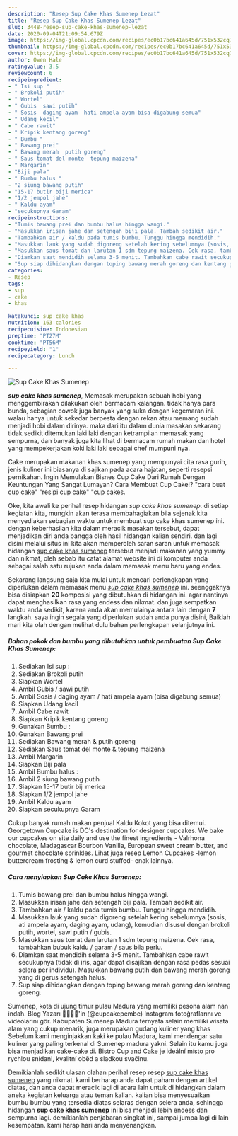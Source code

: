 ```yaml
---
description: "Resep Sup Cake Khas Sumenep Lezat"
title: "Resep Sup Cake Khas Sumenep Lezat"
slug: 3448-resep-sup-cake-khas-sumenep-lezat
date: 2020-09-04T21:09:54.679Z
image: https://img-global.cpcdn.com/recipes/ec0b17bc641a645d/751x532cq70/sup-cake-khas-sumenep-foto-resep-utama.jpg
thumbnail: https://img-global.cpcdn.com/recipes/ec0b17bc641a645d/751x532cq70/sup-cake-khas-sumenep-foto-resep-utama.jpg
cover: https://img-global.cpcdn.com/recipes/ec0b17bc641a645d/751x532cq70/sup-cake-khas-sumenep-foto-resep-utama.jpg
author: Owen Hale
ratingvalue: 3.5
reviewcount: 6
recipeingredient:
- " Isi sup "
- " Brokoli putih"
- " Wortel"
- " Gubis  sawi putih"
- " Sosis  daging ayam  hati ampela ayam bisa digabung semua"
- " Udang kecil"
- " Cabe rawit"
- " Kripik kentang goreng"
- " Bumbu "
- " Bawang prei"
- " Bawang merah  putih goreng"
- " Saus tomat del monte  tepung maizena"
- " Margarin"
- "Biji pala"
- " Bumbu halus "
- "2 siung bawang putih"
- "15-17 butir biji merica"
- "1/2 jempol jahe"
- " Kaldu ayam"
- "secukupnya Garam"
recipeinstructions:
- "Tumis bawang prei dan bumbu halus hingga wangi."
- "Masukkan irisan jahe dan setengah biji pala. Tambah sedikit air."
- "Tambahkan air / kaldu pada tumis bumbu. Tunggu hingga mendidih."
- "Masukkan lauk yang sudah digoreng setelah kering sebelumnya (sosis, ati ampela ayam, daging ayam, udang), kemudian disusul dengan brokoli putih, wortel, sawi putih / gubis."
- "Masukkan saus tomat dan larutan 1 sdm tepung maizena. Cek rasa, tambahkan bubuk kaldu / garam / saus bila perlu."
- "Diamkan saat mendidih selama 3-5 menit. Tambahkan cabe rawit secukupnya (tidak di iris, agar dapat disajikan dengan rasa pedas sesuai selera per individu). Masukkan bawang putih dan bawang merah goreng yang di gerus setengah halus."
- "Sup siap dihidangkan dengan toping bawang merah goreng dan kentang goreng."
categories:
- Resep
tags:
- sup
- cake
- khas

katakunci: sup cake khas 
nutrition: 163 calories
recipecuisine: Indonesian
preptime: "PT27M"
cooktime: "PT56M"
recipeyield: "1"
recipecategory: Lunch

---
```



![Sup Cake Khas Sumenep](https://img-global.cpcdn.com/recipes/ec0b17bc641a645d/751x532cq70/sup-cake-khas-sumenep-foto-resep-utama.jpg)

<b><i>sup cake khas sumenep</i></b>, Memasak merupakan sebuah hobi yang menggembirakan dilakukan oleh bermacam kalangan. tidak hanya para bunda, sebagian cowok juga banyak yang suka dengan kegemaran ini. walau hanya untuk sekedar berpesta dengan rekan atau memang sudah menjadi hobi dalam dirinya. maka dari itu dalam dunia masakan sekarang tidak sedikit ditemukan laki laki dengan ketrampilan memasak yang sempurna, dan banyak juga kita lihat di bermacam rumah makan dan hotel yang mempekerjakan koki laki laki sebagai chef mumpuni nya.

Cake merupakan makanan khas sumenep yang mempunyai cita rasa gurih, jenis kuliner ini biasanya di sajikan pada acara hajatan, seperti resepsi pernikahan. Ingin Memulakan Bisnes Cup Cake Dari Rumah Dengan Keuntungan Yang Sangat Lumayan? Cara Membuat Cup Cake!? &#34;cara buat cup cake&#34; &#34;resipi cup cake&#34; &#34;cup cakes.

Oke, kita awali ke perihal resep hidangan <i>sup cake khas sumenep</i>. di setiap kegiatan kita, mungkin akan terasa membahagiakan bila sejenak kita menyediakan sebagian waktu untuk membuat sup cake khas sumenep ini. dengan keberhasilan kita dalam meracik masakan tersebut, dapat menjadikan diri anda bangga oleh hasil hidangan kalian sendiri. dan lagi disini melalui situs ini kita akan memperoleh saran saran untuk memasak hidangan <u>sup cake khas sumenep</u> tersebut menjadi makanan yang yummy dan nikmat, oleh sebab itu catat alamat website ini di komputer anda sebagai salah satu rujukan anda dalam memasak menu baru yang endes.


Sekarang langsung saja kita mulai untuk mencari perlengkapan yang diperlukan dalam memasak menu <u><i>sup cake khas sumenep</i></u> ini. seenggaknya bisa disiapkan <b>20</b> komposisi yang dibutuhkan di hidangan ini. agar nantinya dapat menghasilkan rasa yang endess dan nikmat. dan juga sempatkan waktu anda sedikit, karena anda akan memulainya antara lain dengan <b>7</b> langkah. saya ingin segala yang diperlukan sudah anda punya disini, Baiklah mari kita olah dengan melihat dulu bahan perlengkapan selanjutnya ini.

<!--inarticleads1-->

##### Bahan pokok dan bumbu yang dibutuhkan untuk pembuatan Sup Cake Khas Sumenep:

1. Sediakan  Isi sup :
1. Sediakan  Brokoli putih
1. Siapkan  Wortel
1. Ambil  Gubis / sawi putih
1. Ambil  Sosis / daging ayam / hati ampela ayam (bisa digabung semua)
1. Siapkan  Udang kecil
1. Ambil  Cabe rawit
1. Siapkan  Kripik kentang goreng
1. Gunakan  Bumbu :
1. Gunakan  Bawang prei
1. Sediakan  Bawang merah &amp; putih goreng
1. Sediakan  Saus tomat del monte &amp; tepung maizena
1. Ambil  Margarin
1. Siapkan Biji pala
1. Ambil  Bumbu halus :
1. Ambil 2 siung bawang putih
1. Siapkan 15-17 butir biji merica
1. Siapkan 1/2 jempol jahe
1. Ambil  Kaldu ayam
1. Siapkan secukupnya Garam


Cukup banyak rumah makan penjual Kaldu Kokot yang bisa ditemui. Georgetown Cupcake is DC&#39;s destination for designer cupcakes. We bake our cupcakes on site daily and use the finest ingredients - Valrhona chocolate, Madagascar Bourbon Vanilla, European sweet cream butter, and gourmet chocolate sprinkles. Lihat juga resep Lemon Cupcakes -lemon buttercream frosting &amp; lemon curd stuffed- enak lainnya. 

<!--inarticleads2-->

##### Cara menyiapkan Sup Cake Khas Sumenep:

1. Tumis bawang prei dan bumbu halus hingga wangi.
1. Masukkan irisan jahe dan setengah biji pala. Tambah sedikit air.
1. Tambahkan air / kaldu pada tumis bumbu. Tunggu hingga mendidih.
1. Masukkan lauk yang sudah digoreng setelah kering sebelumnya (sosis, ati ampela ayam, daging ayam, udang), kemudian disusul dengan brokoli putih, wortel, sawi putih / gubis.
1. Masukkan saus tomat dan larutan 1 sdm tepung maizena. Cek rasa, tambahkan bubuk kaldu / garam / saus bila perlu.
1. Diamkan saat mendidih selama 3-5 menit. Tambahkan cabe rawit secukupnya (tidak di iris, agar dapat disajikan dengan rasa pedas sesuai selera per individu). Masukkan bawang putih dan bawang merah goreng yang di gerus setengah halus.
1. Sup siap dihidangkan dengan toping bawang merah goreng dan kentang goreng.


Sumenep, kota di ujung timur pulau Madura yang memiliki pesona alam nan indah. Blog Yazarı 🍰🍪🥐😋&#39;in (@cupcakepembe) Instagram fotoğraflarını ve videolarını gör. Kabupaten Sumenep Madura ternyata selain memiliki wisata alam yang cukup menarik, juga merupakan gudang kuliner yang khas Sebelum kami menginjakkan kaki ke pulau Madura, kami mendengar satu kuliner yang paling terkenal di Sumenep madura yakni. Selain itu kamu juga bisa menjadikan cake-cake di. Bistro Cup and Cake je ideální místo pro rychlou snídani, kvalitní oběd a sladkou svačinu. 

Demikianlah sedikit ulasan olahan perihal resep resep <u>sup cake khas sumenep</u> yang nikmat. kami berharap anda dapat paham dengan artikel diatas, dan anda dapat meracik lagi di acara lain untuk di hidangkan dalam aneka kegiatan keluarga atau teman kalian. kalian bisa menyesuaikan bumbu bumbu yang tersedia diatas selaras dengan selera anda, sehingga hidangan <b>sup cake khas sumenep</b> ini bisa menjadi lebih endess dan sempurna lagi. demikianlah penjabaran singkat ini, sampai jumpa lagi di lain kesempatan. kami harap hari anda menyenangkan.
